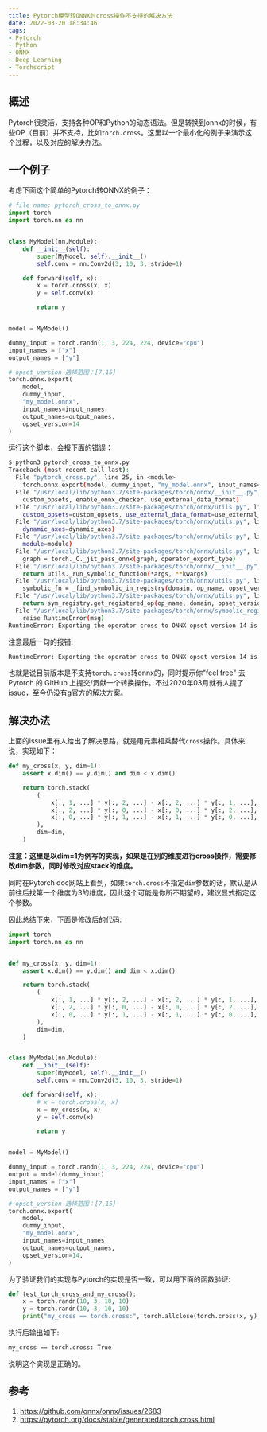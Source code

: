 ```yaml
---
title: Pytorch模型转ONNX时cross操作不支持的解决方法
date: 2022-03-20 18:34:46
tags:
- Pytorch
- Python
- ONNX
- Deep Learning
- Torchscript
---
```

## 概述
Pytorch很灵活，支持各种OP和Python的动态语法。但是转换到onnx的时候，有些OP（目前）并不支持，比如`torch.cross`。这里以一个最小化的例子来演示这个过程，以及对应的解决办法。
<!--more-->

## 一个例子
考虑下面这个简单的Pytorch转ONNX的例子：
```python
# file name: pytorch_cross_to_onnx.py
import torch
import torch.nn as nn


class MyModel(nn.Module):
    def __init__(self):
        super(MyModel, self).__init__()
        self.conv = nn.Conv2d(3, 10, 3, stride=1)

    def forward(self, x):
        x = torch.cross(x, x)
        y = self.conv(x)

        return y


model = MyModel()

dummy_input = torch.randn(1, 3, 224, 224, device="cpu")
input_names = ["x"]
output_names = ["y"]

# opset_version 选择范围：[7,15]
torch.onnx.export(
    model,
    dummy_input,
    "my_model.onnx",
    input_names=input_names,
    output_names=output_names,
    opset_version=14
)
```
运行这个脚本，会报下面的错误：
```bash
$ python3 pytorch_cross_to_onnx.py
Traceback (most recent call last):
  File "pytorch_cross.py", line 25, in <module>
    torch.onnx.export(model, dummy_input, "my_model.onnx", input_names=input_names, output_names=output_names, opset_version=14)
  File "/usr/local/lib/python3.7/site-packages/torch/onnx/__init__.py", line 320, in export
    custom_opsets, enable_onnx_checker, use_external_data_format)
  File "/usr/local/lib/python3.7/site-packages/torch/onnx/utils.py", line 111, in export
    custom_opsets=custom_opsets, use_external_data_format=use_external_data_format)
  File "/usr/local/lib/python3.7/site-packages/torch/onnx/utils.py", line 729, in _export
    dynamic_axes=dynamic_axes)
  File "/usr/local/lib/python3.7/site-packages/torch/onnx/utils.py", line 501, in _model_to_graph
    module=module)
  File "/usr/local/lib/python3.7/site-packages/torch/onnx/utils.py", line 216, in _optimize_graph
    graph = torch._C._jit_pass_onnx(graph, operator_export_type)
  File "/usr/local/lib/python3.7/site-packages/torch/onnx/__init__.py", line 373, in _run_symbolic_function
    return utils._run_symbolic_function(*args, **kwargs)
  File "/usr/local/lib/python3.7/site-packages/torch/onnx/utils.py", line 1028, in _run_symbolic_function
    symbolic_fn = _find_symbolic_in_registry(domain, op_name, opset_version, operator_export_type)
  File "/usr/local/lib/python3.7/site-packages/torch/onnx/utils.py", line 982, in _find_symbolic_in_registry
    return sym_registry.get_registered_op(op_name, domain, opset_version)
  File "/usr/local/lib/python3.7/site-packages/torch/onnx/symbolic_registry.py", line 125, in get_registered_op
    raise RuntimeError(msg)
RuntimeError: Exporting the operator cross to ONNX opset version 14 is not supported. Please feel free to request support or submit a pull request on PyTorch GitHub.
```
注意最后一句的报错:
```bash
RuntimeError: Exporting the operator cross to ONNX opset version 14 is not supported. Please feel free to request support or submit a pull request on PyTorch GitHub.
```
也就是说目前版本是不支持`torch.cross`转onnx的，同时提示你"feel free" 去Pytorch 的 GitHub 上提交/贡献一个转换操作。不过2020年03月就有人提了[issue](https://github.com/onnx/onnx/issues/2683)，至今仍没有g官方的解决方案。

## 解决办法
上面的issue里有人给出了解决思路，就是用元素相乘替代`cross`操作。具体来说，实现如下：
```python
def my_cross(x, y, dim=1):
    assert x.dim() == y.dim() and dim < x.dim()

    return torch.stack(
        (
            x[:, 1, ...] * y[:, 2, ...] - x[:, 2, ...] * y[:, 1, ...],
            x[:, 2, ...] * y[:, 0, ...] - x[:, 0, ...] * y[:, 2, ...],
            x[:, 0, ...] * y[:, 1, ...] - x[:, 1, ...] * y[:, 0, ...],
        ),
        dim=dim,
    )
```
**注意：这里是以dim=1为例写的实现，如果是在别的维度进行cross操作，需要修改dim参数，同时修改对应stack的维度。**

同时在Pytorch doc网站上看到，如果`torch.cross`不指定`dim`参数的话，默认是从前往后找第一个维度为3的维度，因此这个可能是你所不期望的，建议显式指定这个参数。

因此总结下来，下面是修改后的代码:
```python
import torch
import torch.nn as nn


def my_cross(x, y, dim=1):
    assert x.dim() == y.dim() and dim < x.dim()

    return torch.stack(
        (
            x[:, 1, ...] * y[:, 2, ...] - x[:, 2, ...] * y[:, 1, ...],
            x[:, 2, ...] * y[:, 0, ...] - x[:, 0, ...] * y[:, 2, ...],
            x[:, 0, ...] * y[:, 1, ...] - x[:, 1, ...] * y[:, 0, ...],
        ),
        dim=dim,
    )


class MyModel(nn.Module):
    def __init__(self):
        super(MyModel, self).__init__()
        self.conv = nn.Conv2d(3, 10, 3, stride=1)

    def forward(self, x):
        # x = torch.cross(x, x)
        x = my_cross(x, x)
        y = self.conv(x)

        return y


model = MyModel()

dummy_input = torch.randn(1, 3, 224, 224, device="cpu")
output = model(dummy_input)
input_names = ["x"]
output_names = ["y"]

# opset_version 选择范围：[7,15]
torch.onnx.export(
    model,
    dummy_input,
    "my_model.onnx",
    input_names=input_names,
    output_names=output_names,
    opset_version=14,
)
```
为了验证我们的实现与Pytorch的实现是否一致，可以用下面的函数验证:
```python
def test_torch_cross_and_my_cross():
    x = torch.randn(10, 3, 10, 10)
    y = torch.randn(10, 3, 10, 10)
    print("my_cross == torch.cross:", torch.allclose(torch.cross(x, y), my_cross(x, y)))
```
执行后输出如下:
```bash
my_cross == torch.cross: True
```
说明这个实现是正确的。


## 参考
1. <https://github.com/onnx/onnx/issues/2683>
2. <https://pytorch.org/docs/stable/generated/torch.cross.html>
